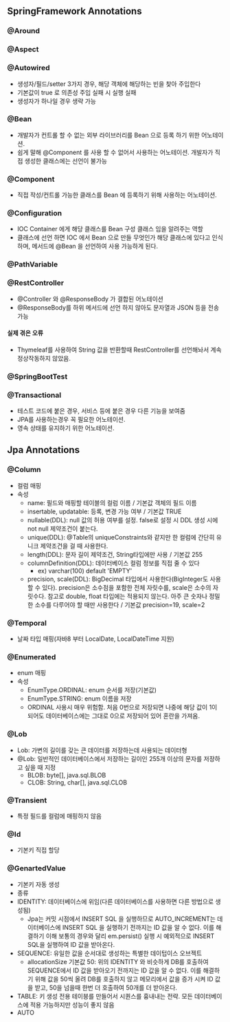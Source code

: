 ## SpringFramework Annotations

### @Around

### @Aspect

### @Autowired
- 생성자/필드/setter 3가지 경우, 해당 객체에 해당하는 빈을 찾아 주입한다
- 기본값이 true 로 의존성 주입 실패 시 실행 실패
- 생성자가 하나일 경우 생략 가능

### @Bean
- 개발자가 컨트롤 할 수 없는 외부 라이브러리를 Bean 으로 등록 하기 위한 어노테이션.
- 쉽게 말해 @Component 를 사용 할 수 없어서 사용하는 어노테이션. 개발자가 직접 생성한 클래스에는 선언이 불가능

### @Component
- 직접 작성/컨트롤 가능한 클래스를 Bean 에 등록하기 위해 사용하는 어노테이션.

### @Configuration
- IOC Container 에게 해당 클래스를 Bean 구성 클래스 임을 알려주는 역할
- 클래스에 선언 하면 IOC 에서 Bean 으로 만들 무엇인가 해당 클래스에 있다고 인식하며, 메서드에 @Bean 을 선언하여 사용 가능하게 된다.

### @PathVariable

### @RestController
- @Controller 와 @ResponseBody 가 결합된 어노테이션
- @ResponseBody를 하위 메서드에 선언 하지 않아도 문자열과 JSON 등을 전송 가능

#### 실제 겪은 오류
- Thymeleaf를 사용하여 String 값을 반환할때 RestController를 선언해놔서 계속 정상작동하지 않았음.

### @SpringBootTest

### @Transactional
- 테스트 코드에 붙은 경우, 서비스 등에 붙은 경우 다른 기능을 보여줌
- JPA를 사용하는경우 꼭 필요한 어노테이션.
- 영속 상태를 유지하기 위한 어노테이션.


## Jpa Annotations

### @Column
- 컬럼 매핑
- 속성
    - name: 필드와 매핑할 테이블의 컬럼 이름 / 기본값 객체의 필드 이름
    - insertable, updatable: 등록, 변경 가능 여부 / 기본값 TRUE
    - nullable(DDL): null 값의 허용 여부를 설정. false로 설정 시 DDL 생성 시에 not null 제약조건이 붙는다. 
    - unique(DDL): @Table의 uniqueConstraints와 같지만 한 컬럼에 간단히 유니크 제약조건을 걸 때 사용한다.
    - length(DDL): 문자 길이 제약조건, String타입에만 사용 / 기본값 255
    - columnDefinition(DDL): 데이터베이스 컬럼 정보를 직접 줄 수 있다
        - ex) varchar(100) default 'EMPTY'
    - precision, scale(DDL): BigDecimal 타입에서 사용한다(BigInteger도 사용할 수 있다). precision은 소수점을 포함한 전체 자릿수를, scale은 소수의 자릿수다. 참고로 double, float 타입에는 적용되지 않는다. 아주 큰 숫자나 정밀한 소수를 다루어야 할 때만 사용한다 / 기본값 precision=19, scale=2

### @Temporal
- 날짜 타입 매핑(자바8 부터 LocalDate, LocalDateTime 지원)

### @Enumerated
- enum 매핑
- 속성 
    - EnumType.ORDINAL: enum 순서를 저장(기본값)
    - EnumType.STRING: enum 이름을 저장
    - ORDINAL 사용시 매우 위험함. 처음 0번으로 저장되면 나중에 해당 값이 1이 되어도 데이터베이스에는 그대로 0으로 저장되어 있어 혼란을 가져옴.

### @Lob
- Lob: 가변의 길이를 갖는 큰 데이터를 저장하는데 사용되는 데이터형
- @Lob: 일반적인 데이터베이스에서 저장하는 길이인 255개 이상의 문자를 저장하고 싶을 때 지정
    - BLOB: byte[], java.sql.BLOB
    - CLOB: String, char[], java.sql.CLOB

### @Transient
- 특정 필드를 컬럼에 매핑하지 않음

### @Id
- 기본키 직접 할당

### @GenartedValue
- 기본키 자동 생성
- 종류
- IDENTITY: 데이터베이스에 위임(다른 데이터베이스를 사용하면 다른 방법으로 생성됨)
    - Jpa는 커밋 시점에서 INSERT SQL 을 실행하므로 AUTO_INCREMENT는 데이터베이스에 INSERT SQL 을 실행하기 전까지는 ID 값을 알 수 없다. 이를 해결하기 이해 보통의 경우와 달리 em.persist() 실행 시 예외적으로 INSERT SQL을 실행하여 ID 값을 받아온다.
- SEQUENCE: 유일한 값을 순서대로 생성하는 특별한 데이텁이스 오브젝트
    - allocationSize 기본값 50: 위의 IDENTITY 와 비슷하게 DB를 호출하여 SEQUENCE에서 ID 값을 받아오기 전까지는 ID 값을 알 수 없다. 이를 해결하기 위해 값을 50씩 올려 DB를 호출하지 않고 메모리에서 값을 증가 시켜 ID 값을 받고, 50을 넘을때 한번 더 호출하여 50개를 더 받아온다.
- TABLE: 키 생성 전용 테이븡를 만들어서 시퀀스를 흉내내는 전략. 모든 데이터베이스에 적용 가능하지만 성능이 좋지 않음
- AUTO